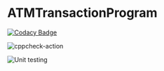 # ATMTransactionProgram

[![Codacy Badge](https://api.codacy.com/project/badge/Grade/24fdc326980d41f39c2e1059f92b5083)](https://app.codacy.com/gh/stepin105387/ATMTransactionProgram?utm_source=github.com&utm_medium=referral&utm_content=stepin105387/ATMTransactionProgram&utm_campaign=Badge_Grade)

![cppcheck-action](https://github.com/stepin105387/ATMTransactionProgram/workflows/cppcheck-action/badge.svg)

![Unit testing](https://github.com/stepin105387/ATMTransactionProgram/workflows/Unit%20testing/badge.svg)


